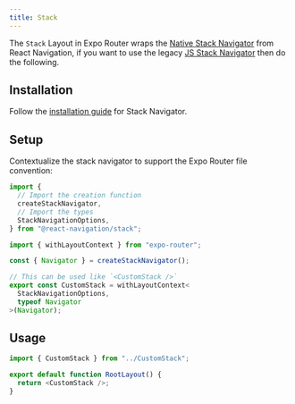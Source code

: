 ```yaml
---
title: Stack
---
```


The `Stack` Layout in Expo Router wraps the [Native Stack Navigator](https://reactnavigation.org/docs/native-stack-navigator) from React Navigation, if you want to use the legacy [JS Stack Navigator](https://reactnavigation.org/docs/stack-navigator) then do the following.

## Installation

Follow the [installation guide](https://reactnavigation.org/docs/stack-navigator/#installation) for Stack Navigator.

## Setup

Contextualize the stack navigator to support the Expo Router file convention:

```ts title=./CustomStack.tsx
import {
  // Import the creation function
  createStackNavigator,
  // Import the types
  StackNavigationOptions,
} from "@react-navigation/stack";

import { withLayoutContext } from "expo-router";

const { Navigator } = createStackNavigator();

// This can be used like `<CustomStack />`
export const CustomStack = withLayoutContext<
  StackNavigationOptions,
  typeof Navigator
>(Navigator);
```

## Usage

```js title=app/_layout.js
import { CustomStack } from "../CustomStack";

export default function RootLayout() {
  return <CustomStack />;
}
```
